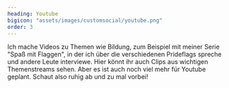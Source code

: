 ```yaml
---
heading: Youtube
bigicon: "assets/images/customsocial/youtube.png"
order: 3
---
```

Ich mache Videos zu Themen wie Bildung, zum Beispiel mit meiner Serie "Spaß mit Flaggen", in der ich über die verschiedenen Prideflags  spreche und andere Leute interviewe. Hier könnt ihr auch Clips aus wichtigen Themenstreams sehen.
Aber es ist auch noch viel mehr für Youtube geplant.
Schaut also ruhig ab und zu mal vorbei!

